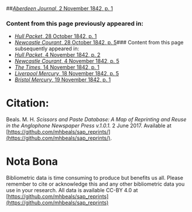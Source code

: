 ##[*Aberdeen Journal*, 2 November 1842, p. 1](https://mhbeals.github.io/sap_html/Aberdeen-Journal/Aberdeen-Journal-2-November-1842-p-1)

### Content from this page previously appeared in:
+ [*Hull Packet*, 28 October 1842, p. 1](https://mhbeals.github.io/sap_html/Hull-Packet/Hull-Packet-28-October-1842-p-1)
+ [*Newcastle Courant*, 28 October 1842, p. 5](https://mhbeals.github.io/sap_html/Newcastle-Courant/Newcastle-Courant-28-October-1842-p-5)### Content from this page subsequently appeared in:
+ [*Hull Packet*, 4 November 1842, p. 2](https://mhbeals.github.io/sap_html/Hull-Packet/Hull-Packet-4-November-1842-p-2)
+ [*Newcastle Courant*, 4 November 1842, p. 5](https://mhbeals.github.io/sap_html/Newcastle-Courant/Newcastle-Courant-4-November-1842-p-5)
+ [*The Times*, 14 November 1842, p. 1](https://mhbeals.github.io/sap_html/The-Times/The-Times-14-November-1842-p-1)
+ [*Liverpool Mercury*, 18 November 1842, p. 5](https://mhbeals.github.io/sap_html/Liverpool-Mercury/Liverpool-Mercury-18-November-1842-p-5)
+ [*Bristol Mercury*, 19 November 1842, p. 1](https://mhbeals.github.io/sap_html/Bristol-Mercury/Bristol-Mercury-19-November-1842-p-1)
                    
# Citation: 

Beals. M. H. *Scissors and Paste Database: A Map of Reprinting and Reuse in the Anglophone Newspaper Press v.1.0.1.* 2 June 2017. Available at [https://github.com/mhbeals/sap_reprints/](https://github.com/mhbeals/sap_reprints/). 
                    
# Nota Bona

Bibliometric data is time consuming to produce but benefits us all. Please remember to cite or acknowledge this and any other bibliometric data you use in your research. All data is available CC-BY 4.0 at [https://github.com/mhbeals/sap_reprints](https://github.com/mhbeals/sap_reprints)